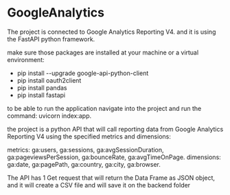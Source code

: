 # GoogleAnalytics

The project is connected to Google Analytics Reporting V4. and it is using the FastAPI python framework.

make sure those packages are installed at your machine or a virtual environment:
- pip install --upgrade google-api-python-client
- pip install oauth2client
- pip install pandas
- pip install fastapi

to be able to run the application navigate into the project and run the command: uvicorn index:app.

the project is a python API that will call reporting data from Google Analytics Reporting V4 using the specified metrics and dimensions:

metrics: ga:users, ga:sessions, ga:avgSessionDuration, ga:pageviewsPerSession, ga:bounceRate, ga:avgTimeOnPage.
dimensions: ga:date, ga:pagePath, ga:country, ga:city, ga:browser.

The API has 1 Get request that will return the Data Frame as JSON object, and it will create a CSV file and will save it on the backend folder
